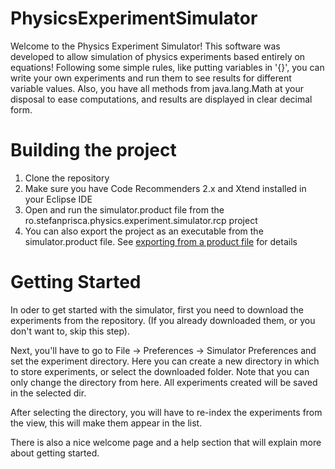 PhysicsExperimentSimulator
==========================
Welcome to the Physics Experiment Simulator!
This software was developed to allow simulation of physics experiments
based entirely on equations!
Following some simple rules, like putting variables in '{}', you can write
your own experiments and run them to see results for different variable values. Also, you	have all methods from java.lang.Math at your disposal to ease computations, and results are displayed in clear decimal form.

<h1>Building the project</h1>
<ol>
<li>Clone the repository</li>
<li>Make sure you have Code Recommenders 2.x and Xtend installed in your Eclipse IDE</li>
<li>Open and run the simulator.product file from the ro.stefanprisca.physics.experiment.simulator.rcp project</li>
<li>You can also export the project as an executable from the simulator.product file. See <a href ="http://www.vogella.com/tutorials/EclipseProductDeployment/article.html#deployproduct_overview">exporting from a product file</a> for details</li>
</ol>

<h1>Getting Started</h1>
<p>
In oder to get started with the simulator, first you need to download
the experiments from the repository.
(If you already downloaded them, or you don't want to, skip this step).
</p>

<p>
Next, you'll have to go to File -> Preferences -> Simulator Preferences
and set the experiment directory.
Here you can create a new directory in which to store experiments, or
select the downloaded folder.
Note that you can only change the directory from here. All experiments
created will be saved in the selected dir.
</p>
<p>
After selecting the directory, you will have to re-index the experiments
from the view, this will make them
appear in the list.
</p>
<div>There is also a nice welcome page and a help section that will explain more about getting started.</div>
